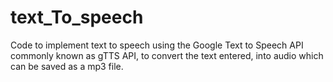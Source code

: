 # text_To_speech
Code to implement text to speech using the Google Text to Speech API commonly known as gTTS API, to convert the text entered, into audio which can be saved as a mp3 file.
